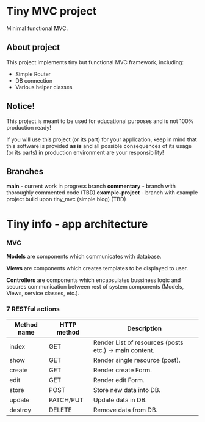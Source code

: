 # Tiny MVC project
Minimal functional MVC.

## About project
This project implements tiny but functional MVC framework, including:
* Simple Router
* DB connection
* Various helper classes

## **Notice!**
This project is meant to be used for educational purposes and is not 100% production ready!

If you will use this project (or its part) for your application, keep in mind that this software is provided **as is** and all possible consequences of its usage (or its parts) in production environment are your responsibility!

## Branches
**main** - current work in progress branch
**commentary** - branch with thoroughly commented code (TBD)
**example-project** - branch with example project build upon tiny_mvc (simple blog) (TBD)

# Tiny info - app architecture
### MVC
**Models** are components which communicates with database.

**Views** are components which creates templates to be displayed to user.

**Controllers** are components which encapsulates bussiness logic and secures communication between rest of system components (Models, Views, service classes, etc.).

### 7 RESTful actions

| Method name | HTTP method | Description                                            |
|-------------|-------------|--------------------------------------------------------|
| index       | GET         | Render List of resources (posts etc.) -> main content. |
| show        | GET         | Render single resource (post).                         |
| create      | GET         | Render create Form.                                    |
| edit        | GET         | Render edit Form.                                      |
| store       | POST        | Store new data into DB.                                |
| update      | PATCH/PUT   | Update data in DB.                                     |
| destroy     | DELETE      | Remove data from DB.                                   |
